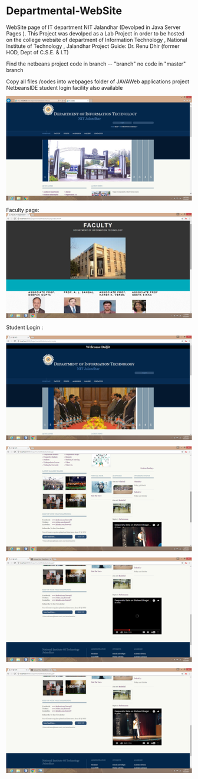 # Departmental-WebSite
WebSite page of IT department NIT Jalandhar (Devolped in Java Server Pages ). This Project was devolped as a Lab Project in order to be hosted on the college website of department of Information Technology , National Institute of Technology , Jalandhar Project Guide: Dr. Renu Dhir (former HOD, Dept of C.S.E. & I.T)

Find the netbeans project code in branch --  "branch"  no code in "master" branch

Copy all files /codes into webpages folder of JAVAWeb applications project NetbeansIDE
student login facility also available 


![Alt text](https://github.com/DaljitBhalla/Departmental-WebSite/blob/master/screenshots/2.png "Optional title")



Faculty page:
![Alt text](https://github.com/DaljitBhalla/Departmental-WebSite/blob/master/screenshots/1.png "Optional title")



Student Login : 

![Alt text](https://github.com/DaljitBhalla/Departmental-WebSite/blob/master/screenshots/Screenshot%20(21).png "Optional title")


![Alt text](https://github.com/DaljitBhalla/Departmental-WebSite/blob/master/screenshots/Screenshot%20(22).png "Optional title")



![Alt text](https://github.com/DaljitBhalla/Departmental-WebSite/blob/master/screenshots/Screenshot%20(24).png "Optional title")


![Alt text](https://github.com/DaljitBhalla/Departmental-WebSite/blob/master/screenshots/Screenshot%20(25).png "Optional title")
